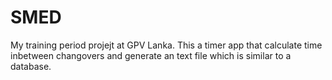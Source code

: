 # SMED
My training period projejt at GPV Lanka. This a timer app that calculate time inbetween changovers and generate an text file which is similar to a database.
